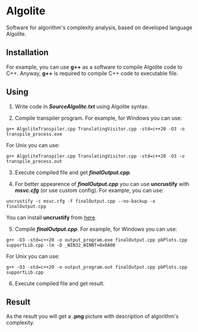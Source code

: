 # Algolite
Software for algorithm's complexity analysis, based on developed language Algolite.

## Installation
For example, you can use **g++** as a software to compile Algolite code to C++. Anyway, **g++** is required to compile C++ code to executable file.

## Using
1. Write code in ***SourceAlgolite.txt*** using Algolite syntax.

2. Compile transpiler program. For example, for Windows you can use:
```
g++ AlgoliteTranspiler.cpp TranslatingVisitor.cpp -std=c++20 -O3 -o transpile_process.exe
```
For Unix you can use:
```
g++ AlgoliteTranspiler.cpp TranslatingVisitor.cpp -std=c++20 -O3 -o transpile_process.out
```

3. Execute compiled file and get ***finalOutput.cpp***.

4. For better appearence of ***finalOutput.cpp*** you can use **uncrustify** with ***msvc.cfg*** (or use custom config). For example, you can use:
```
uncrustify -c msvc.cfg -f finalOutput.cpp --no-backup -o finalOutput.cpp
```
You can install **uncrustify** from [here](https://github.com/uncrustify/uncrustify).

5. Compile ***finalOutput.cpp***. For example, for Windows you can use:
```
g++ -O3 -std=c++20 -o output_program.exe finalOutput.cpp pbPlots.cpp supportLib.cpp -lm -D _WIN32_WINNT=0x0A00
```
For Unix you can use:
```
g++ -O3 -std=c++20 -o output_program.out finalOutput.cpp pbPlots.cpp supportLib.cpp
```

6. Execute compiled file and get result.

## Result
As the result you will get a **.png** picture with description of algorithm's complexity.
